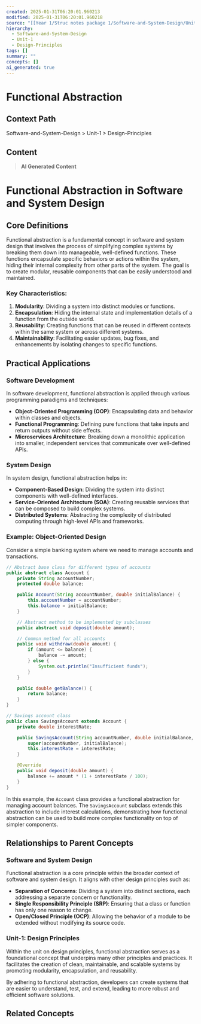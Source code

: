 ```yaml
---
created: 2025-01-31T06:20:01.960213
modified: 2025-01-31T06:20:01.960218
source: "[[Year 1/Struc notes package 1/Software-and-System-Design/Unit-1/Design-Principles/Abstraction/Abstraction]]"
hierarchy:
  - Software-and-System-Design
  - Unit-1
  - Design-Principles
tags: []
summary: ""
concepts: []
ai_generated: true
---
```


# Functional Abstraction

## Context Path
Software-and-System-Design > Unit-1 > Design-Principles

## Content
> **AI Generated Content**
 # Functional Abstraction in Software and System Design

## Core Definitions

Functional abstraction is a fundamental concept in software and system design that involves the process of simplifying complex systems by breaking them down into manageable, well-defined functions. These functions encapsulate specific behaviors or actions within the system, hiding their internal complexity from other parts of the system. The goal is to create modular, reusable components that can be easily understood and maintained.

### Key Characteristics:
1. **Modularity**: Dividing a system into distinct modules or functions.
2. **Encapsulation**: Hiding the internal state and implementation details of a function from the outside world.
3. **Reusability**: Creating functions that can be reused in different contexts within the same system or across different systems.
4. **Maintainability**: Facilitating easier updates, bug fixes, and enhancements by isolating changes to specific functions.

## Practical Applications

### Software Development
In software development, functional abstraction is applied through various programming paradigms and techniques:
- **Object-Oriented Programming (OOP)**: Encapsulating data and behavior within classes and objects.
- **Functional Programming**: Defining pure functions that take inputs and return outputs without side effects.
- **Microservices Architecture**: Breaking down a monolithic application into smaller, independent services that communicate over well-defined APIs.

### System Design
In system design, functional abstraction helps in:
- **Component-Based Design**: Dividing the system into distinct components with well-defined interfaces.
- **Service-Oriented Architecture (SOA)**: Creating reusable services that can be composed to build complex systems.
- **Distributed Systems**: Abstracting the complexity of distributed computing through high-level APIs and frameworks.

### Example: Object-Oriented Design
Consider a simple banking system where we need to manage accounts and transactions.

```java
// Abstract base class for different types of accounts
public abstract class Account {
    private String accountNumber;
    protected double balance;

    public Account(String accountNumber, double initialBalance) {
        this.accountNumber = accountNumber;
        this.balance = initialBalance;
    }

    // Abstract method to be implemented by subclasses
    public abstract void deposit(double amount);

    // Common method for all accounts
    public void withdraw(double amount) {
        if (amount <= balance) {
            balance -= amount;
        } else {
            System.out.println("Insufficient funds");
        }
    }

    public double getBalance() {
        return balance;
    }
}

// Savings account class
public class SavingsAccount extends Account {
    private double interestRate;

    public SavingsAccount(String accountNumber, double initialBalance, double interestRate) {
        super(accountNumber, initialBalance);
        this.interestRate = interestRate;
    }

    @Override
    public void deposit(double amount) {
        balance += amount * (1 + interestRate / 100);
    }
}
```

In this example, the `Account` class provides a functional abstraction for managing account balances. The `SavingsAccount` subclass extends this abstraction to include interest calculations, demonstrating how functional abstraction can be used to build more complex functionality on top of simpler components.

## Relationships to Parent Concepts

### Software and System Design
Functional abstraction is a core principle within the broader context of software and system design. It aligns with other design principles such as:
- **Separation of Concerns**: Dividing a system into distinct sections, each addressing a separate concern or functionality.
- **Single Responsibility Principle (SRP)**: Ensuring that a class or function has only one reason to change.
- **Open/Closed Principle (OCP)**: Allowing the behavior of a module to be extended without modifying its source code.

### Unit-1: Design Principles
Within the unit on design principles, functional abstraction serves as a foundational concept that underpins many other principles and practices. It facilitates the creation of clean, maintainable, and scalable systems by promoting modularity, encapsulation, and reusability.

By adhering to functional abstraction, developers can create systems that are easier to understand, test, and extend, leading to more robust and efficient software solutions.

## Related Concepts
